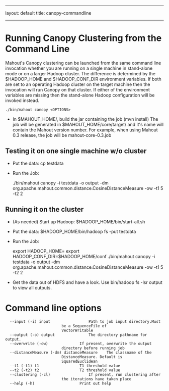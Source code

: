 <!--
 Licensed to the Apache Software Foundation (ASF) under one or more
 contributor license agreements.  See the NOTICE file distributed with
 this work for additional information regarding copyright ownership.
 The ASF licenses this file to You under the Apache License, Version 2.0
 (the "License"); you may not use this file except in compliance with
 the License.  You may obtain a copy of the License at

     http://www.apache.org/licenses/LICENSE-2.0

 Unless required by applicable law or agreed to in writing, software
 distributed under the License is distributed on an "AS IS" BASIS,
 WITHOUT WARRANTIES OR CONDITIONS OF ANY KIND, either express or implied.
 See the License for the specific language governing permissions and
 limitations under the License.
-->
---
layout: default
title: canopy-commandline

   
---

<a name="canopy-commandline-RunningCanopyClusteringfromtheCommandLine"></a>
# Running Canopy Clustering from the Command Line
Mahout's Canopy clustering can be launched from the same command line
invocation whether you are running on a single machine in stand-alone mode
or on a larger Hadoop cluster. The difference is determined by the
$HADOOP_HOME and $HADOOP_CONF_DIR environment variables. If both are set to
an operating Hadoop cluster on the target machine then the invocation will
run Canopy on that cluster. If either of the environment variables are
missing then the stand-alone Hadoop configuration will be invoked instead.


    ./bin/mahout canopy <OPTIONS>


* In $MAHOUT_HOME/, build the jar containing the job (mvn install) The job
will be generated in $MAHOUT_HOME/core/target/ and it's name will contain
the Mahout version number. For example, when using Mahout 0.3 release, the
job will be mahout-core-0.3.job


<a name="canopy-commandline-Testingitononesinglemachinew/ocluster"></a>
## Testing it on one single machine w/o cluster

* Put the data: cp <PATH TO DATA> testdata
* Run the Job: 

    ./bin/mahout canopy -i testdata -o output -dm
org.apache.mahout.common.distance.CosineDistanceMeasure -ow -t1 5 -t2 2


<a name="canopy-commandline-Runningitonthecluster"></a>
## Running it on the cluster

* (As needed) Start up Hadoop: $HADOOP_HOME/bin/start-all.sh
* Put the data: $HADOOP_HOME/bin/hadoop fs -put <PATH TO DATA> testdata
* Run the Job: 

    export HADOOP_HOME=<Hadoop Home Directory>
    export HADOOP_CONF_DIR=$HADOOP_HOME/conf
    ./bin/mahout canopy -i testdata -o output -dm
org.apache.mahout.common.distance.CosineDistanceMeasure -ow -t1 5 -t2 2

* Get the data out of HDFS and have a look. Use bin/hadoop fs -lsr output
to view all outputs.

<a name="canopy-commandline-Commandlineoptions"></a>
# Command line options

      --input (-i) input			     Path to job input directory.Must  
    					     be a SequenceFile of	    
    					     VectorWritable		    
      --output (-o) output			     The directory pathname for output. 
      --overwrite (-ow)			     If present, overwrite the output	 
    					     directory before running job   
      --distanceMeasure (-dm) distanceMeasure    The classname of the	    
    					     DistanceMeasure. Default is    
    					     SquaredEuclidean		    
      --t1 (-t1) t1 			     T1 threshold value 	    
      --t2 (-t2) t2 			     T2 threshold value 	    
      --clustering (-cl)			     If present, run clustering after	
    					     the iterations have taken place	 
      --help (-h)				     Print out help		    

